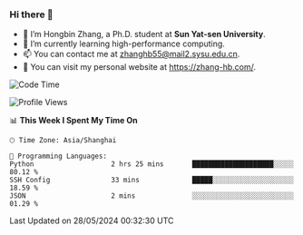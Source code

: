 ### Hi there 👋

- 🔭 I’m Hongbin Zhang, a Ph.D. student at **Sun Yat-sen University**.
- 🌱 I’m currently learning high-performance computing.
- 📫 You can contact me at zhanghb55@mail2.sysu.edu.cn.
- 👀 You can visit my personal website at https://zhang-hb.com/.

<!--START_SECTION:waka-->
![Code Time](http://img.shields.io/badge/Code%20Time-320%20hrs%208%20mins-blue)

![Profile Views](http://img.shields.io/badge/Profile%20Views-0-blue)

📊 **This Week I Spent My Time On** 

```text
🕑︎ Time Zone: Asia/Shanghai

💬 Programming Languages: 
Python                   2 hrs 25 mins       ████████████████████░░░░░   80.12 % 
SSH Config               33 mins             █████░░░░░░░░░░░░░░░░░░░░   18.59 % 
JSON                     2 mins              ░░░░░░░░░░░░░░░░░░░░░░░░░   01.29 % 
```


 Last Updated on 28/05/2024 00:32:30 UTC
<!--END_SECTION:waka-->
